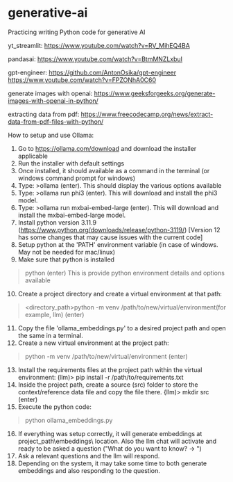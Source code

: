 # generative-ai
Practicing writing Python code for generative AI

yt_streamlit:
https://www.youtube.com/watch?v=RV_MihEQ4BA


pandasai:
https://www.youtube.com/watch?v=BtmMNZLxbuI


gpt-engineer:
https://github.com/AntonOsika/gpt-engineer
https://www.youtube.com/watch?v=FPZONhA0C60


generate images with openai:
https://www.geeksforgeeks.org/generate-images-with-openai-in-python/


extracting data from pdf:
https://www.freecodecamp.org/news/extract-data-from-pdf-files-with-python/



How to setup and use Ollama:
1. Go to https://ollama.com/download and download the installer applicable
2. Run the installer with default settings
3. Once installed, it should available as a command in the terminal (or windows command prompt for windows)
4. Type: >ollama (enter). This should display the various options available
5. Type: >ollama run phi3  (enter). This will download and install the phi3 model.
6. Type: >ollama run mxbai-embed-large  (enter). This will download and install the mxbai-embed-large model.
7. Install python version 3.11.9 (https://www.python.org/downloads/release/python-3119/) [Version 12 has some changes that may cause issues with the current code]
8. Setup python at the 'PATH' environment variable (in case of windows. May not be needed for mac/linux)
9. Make sure that python is installed
> python  (enter)
This is provide python environment details and options available
10. Create a project directory and create a virtual environment at that path:
> <directory_path>python -m venv /path/to/new/virtual/environment(for example, llm)  (enter)
11. Copy the file 'ollama_embeddings.py' to a desired project path and open the same in a terminal.
12. Create a new virtual environment at the project path:
> python -m venv /path/to/new/virtual/environment  (enter)
13. Install the requirements files at the project path within the virtual environment:
(llm)> pip install -r /path/to/requirements.txt
14. Inside the project path, create a source (src) folder to store the context/reference data file and copy the file there.
{llm)> mkdir src  (enter)
15. Execute the python code:
> python ollama_embeddings.py
16. If everything was setup correctly, it will generate embeddings at project_path\embeddings\ location. Also the llm chat will activate and ready to be asked a question ("What do you want to know? -> ")
17. Ask a relevant questions and the llm will respond.
18. Depending on the system, it may take some time to both generate embeddings and also responding to the question.
